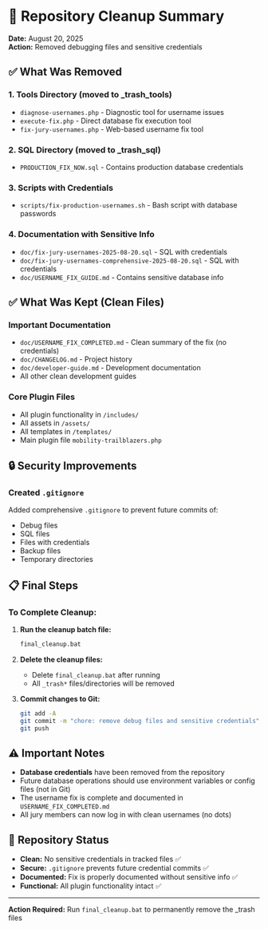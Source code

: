 # 🧹 Repository Cleanup Summary
**Date:** August 20, 2025  
**Action:** Removed debugging files and sensitive credentials

## ✅ What Was Removed

### 1. **Tools Directory** (moved to _trash_tools)
- `diagnose-usernames.php` - Diagnostic tool for username issues
- `execute-fix.php` - Direct database fix execution tool
- `fix-jury-usernames.php` - Web-based username fix tool

### 2. **SQL Directory** (moved to _trash_sql)
- `PRODUCTION_FIX_NOW.sql` - Contains production database credentials

### 3. **Scripts with Credentials**
- `scripts/fix-production-usernames.sh` - Bash script with database passwords

### 4. **Documentation with Sensitive Info**
- `doc/fix-jury-usernames-2025-08-20.sql` - SQL with credentials
- `doc/fix-jury-usernames-comprehensive-2025-08-20.sql` - SQL with credentials
- `doc/USERNAME_FIX_GUIDE.md` - Contains sensitive database info

## ✅ What Was Kept (Clean Files)

### Important Documentation
- `doc/USERNAME_FIX_COMPLETED.md` - Clean summary of the fix (no credentials)
- `doc/CHANGELOG.md` - Project history
- `doc/developer-guide.md` - Development documentation
- All other clean development guides

### Core Plugin Files
- All plugin functionality in `/includes/`
- All assets in `/assets/`
- All templates in `/templates/`
- Main plugin file `mobility-trailblazers.php`

## 🔒 Security Improvements

### Created `.gitignore`
Added comprehensive `.gitignore` to prevent future commits of:
- Debug files
- SQL files
- Files with credentials
- Backup files
- Temporary directories

## 📋 Final Steps

### To Complete Cleanup:
1. **Run the cleanup batch file:**
   ```cmd
   final_cleanup.bat
   ```

2. **Delete the cleanup files:**
   - Delete `final_cleanup.bat` after running
   - All `_trash*` files/directories will be removed

3. **Commit changes to Git:**
   ```bash
   git add -A
   git commit -m "chore: remove debug files and sensitive credentials"
   git push
   ```

## ⚠️ Important Notes

- **Database credentials** have been removed from the repository
- Future database operations should use environment variables or config files (not in Git)
- The username fix is complete and documented in `USERNAME_FIX_COMPLETED.md`
- All jury members can now log in with clean usernames (no dots)

## 🎯 Repository Status
- **Clean:** No sensitive credentials in tracked files ✅
- **Secure:** `.gitignore` prevents future credential commits ✅
- **Documented:** Fix is properly documented without sensitive info ✅
- **Functional:** All plugin functionality intact ✅

---
**Action Required:** Run `final_cleanup.bat` to permanently remove the _trash files
